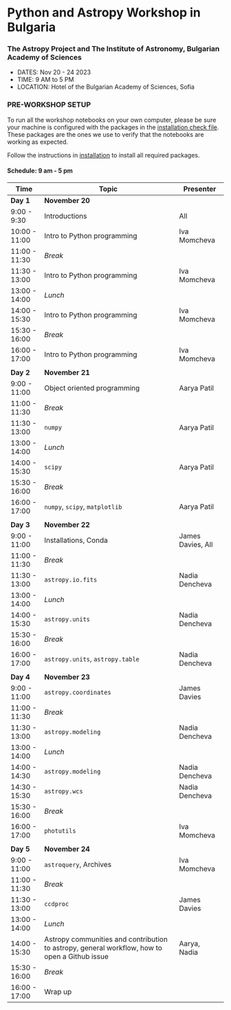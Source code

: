 # Python and Astropy Workshop in Bulgaria
### The Astropy Project and The Institute of Astronomy, Bulgarian Academy of Sciences

- DATES: Nov 20 - 24 2023
- TIME: 9 AM to 5 PM
- LOCATION: Hotel of the Bulgarian Academy of Sciences, Sofia

### PRE-WORKSHOP SETUP

To run all the workshop notebooks on your own computer, please be sure your machine is configured with the packages in the [installation check file](https://github.com/nden/astropy_bg_2023/blob/main/00-Install/environment.yml/). These packages are the ones we use to verify that the notebooks are working as expected.

Follow the instructions in
[installation](https://github.com/nden/astropy_bg_2023/blob/main/00-Install/Installation.md)
to install all required packages.

#### Schedule:  9 am - 5 pm

|Time           | Topic                  | Presenter     |
|---------------|------------------------|---------------|
| **Day 1**     | **November 20**        |               |
|  9:00 - 9:30  | Introductions          | All           |
| 10:00 - 11:00 | Intro to Python programming| Iva Momcheva|
| 11:00 - 11:30 | _Break_ | |
| 11:30 - 13:00 | Intro to Python programming| Iva Momcheva|
| 13:00 - 14:00 | _Lunch_               |              |
| 14:00 - 15:30 | Intro to Python programming | Iva Momcheva         |
| 15:30 - 16:00 | _Break_                   |              |
| 16:00 - 17:00 | Intro to Python programming | Iva Momcheva         |
|               |                         |              |
| **Day 2**     | **November 21**        |               |
|  9:00 - 11:00 | Object oriented programming | Aarya Patil|
| 11:00 - 11:30 | _Break_               |               |
| 11:30 - 13:00 | `numpy`                | Aarya Patil     |
| 13:00 - 14:00 | _Lunch_          |    |
| 14:00 - 15:30 |  `scipy`  |  Aarya Patil|
| 15:30 - 16:00 | _Break_  | |
| 16:00 - 17:00 | `numpy`, `scipy`, `matplotlib` | Aarya Patil|
|               |                         |              |
| **Day 3**     | **November 22**        |               |
|  9:00 - 11:00 | Installations, Conda  | James Davies, All|
| 11:00 - 11:30 | _Break_        |   |
| 11:30 - 13:00 | `astropy.io.fits` | Nadia Dencheva|
| 13:00 - 14:00 | _Lunch_ | |
| 14:00 - 15:30 | `astropy.units` | Nadia Dencheva|
| 15:30 - 16:00 | _Break_ | | 
| 16:00 - 17:00 | `astropy.units`, `astropy.table` | Nadia Dencheva|
|               |                         |              |
| **Day 4**     | **November 23**        |   
|  9:00 - 11:00 | `astropy.coordinates` | James Davies|
| 11:00 - 11:30 | _Break_ | |
| 11:30 - 13:00 | `astropy.modeling` | Nadia Dencheva|
| 13:00 - 14:00 | _Lunch_ | |
| 14:00 - 14:30 | `astropy.modeling` | Nadia Dencheva |
| 14:30 - 15:30 | `astropy.wcs`      | Nadia Dencheva |
| 15:30 - 16:00 | _Break_ |  |
| 16:00 - 17:00 | `photutils` | Iva Momcheva|
|               |                         |              |
| **Day 5**     | **November 24**        |   
|  9:00 - 11:00 | `astroquery`, Archives | Iva Momcheva|
| 11:00 - 11:30 | _Break_ | |
| 11:30 - 13:00 | `ccdproc` | James Davies |
| 13:00 - 14:00 | _Lunch_ | |
| 14:00 - 15:30 | Astropy communities and contribution to astropy, general workflow, how to open a Github issue | Aarya, Nadia|
| 15:30 - 16:00 | _Break_ | |
| 16:00 - 17:00 | Wrap up | |




